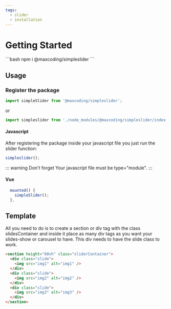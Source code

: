 ```yaml
---
tags:
  - slider
  - installation
---
```


# Getting Started

<code-group>
<code-block title="NPM">
```bash
npm i @maxcoding/simpleslider
```
</code-block>
</code-group>

## Usage

### Register the package

```js
import simpleSlider from '@maxcoding/simpleslider';
```

or

```js
import simpleslider from './node_modules/@maxcoding/simpleslider/index.js';
```

#### Javascript

After registering the package inside your javascript file you just run the slider function:

```js
simpleslider();
```

::: warning Don't forget
Your javascript file must be type="module".
:::

#### Vue

```js
  mounted() {
    simpleSlider();
  },
```

## Template

All you need to do is to create a section or div tag with the class slidesContainer and inside it place as many div tags as you want your slides-show or carousel to have. This div needs to have the slide class to work.

```html
<section height="80vh" class="sliderContainer">
  <div class="slide">
    <img src="img1" alt="img1" />
  </div>
  <div class="slide">
    <img src="img2" alt="img2" />
  </div>
  <div class="slide">
    <img src="img3" alt="img3" />
  </div>
</section>
```
